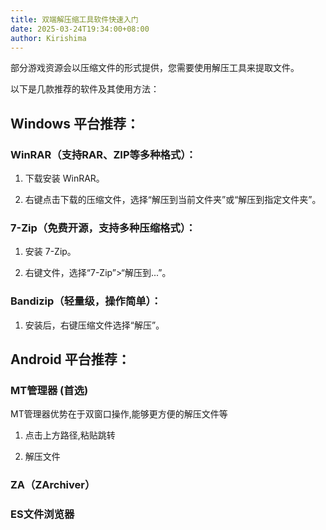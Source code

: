 ```yaml
---
title: 双端解压缩工具软件快速入门
date: 2025-03-24T19:34:00+08:00
author: Kirishima
---
```


部分游戏资源会以压缩文件的形式提供，您需要使用解压工具来提取文件。

<!--more-->

以下是几款推荐的软件及其使用方法：

## Windows 平台推荐：

### WinRAR（支持RAR、ZIP等多种格式）：

1. 下载安装 WinRAR。

2. 右键点击下载的压缩文件，选择“解压到当前文件夹”或“解压到指定文件夹”。

### 7-Zip（免费开源，支持多种压缩格式）：

1. 安装 7-Zip。

2. 右键文件，选择“7-Zip”>“解压到...”。

### Bandizip（轻量级，操作简单）：

1. 安装后，右键压缩文件选择“解压”。

## Android 平台推荐：

### MT管理器 (首选)

MT管理器优势在于双窗口操作,能够更方便的解压文件等

1. 点击上方路径,粘贴跳转

2. 解压文件

### ZA（ZArchiver）

###  ES文件浏览器
